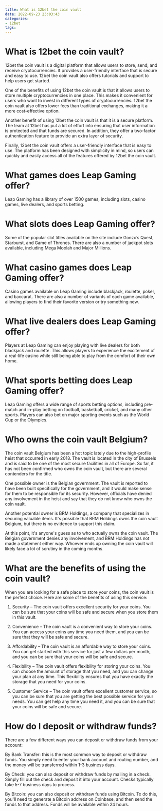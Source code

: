 ```yaml
---
title: What is 12bet the coin vault 
date: 2022-09-23 23:03:43
categories:
- 12bet
tags:
---
```



#  What is 12bet the coin vault? 

12bet the coin vault is a digital platform that allows users to store, send, and receive cryptocurrencies. It provides a user-friendly interface that is secure and easy to use. 12bet the coin vault also offers tutorials and support to help users get started.

One of the benefits of using 12bet the coin vault is that it allows users to store multiple cryptocurrencies in one place. This makes it convenient for users who want to invest in different types of cryptocurrencies. 12bet the coin vault also offers lower fees than traditional exchanges, making it a more cost-effective option.

Another benefit of using 12bet the coin vault is that it is a secure platform. The team at 12bet has put a lot of effort into ensuring that user information is protected and that funds are secured. In addition, they offer a two-factor authentication feature to provide an extra layer of security.

Finally, 12bet the coin vault offers a user-friendly interface that is easy to use. The platform has been designed with simplicity in mind, so users can quickly and easily access all of the features offered by 12bet the coin vault.

#  What games does Leap Gaming offer? 

Leap Gaming has a library of over 1500 games, including slots, casino games, live dealers, and sports betting. 

# What slots does Leap Gaming offer? 

Some of the popular slot titles available on the site include Gonzo’s Quest, Starburst, and Game of Thrones. There are also a number of jackpot slots available, including Mega Moolah and Major Millions. 

# What casino games does Leap Gaming offer? 

Casino games available on Leap Gaming include blackjack, roulette, poker, and baccarat. There are also a number of variants of each game available, allowing players to find their favorite version or try something new. 

# What live dealers does Leap Gaming offer? 

Players at Leap Gaming can enjoy playing with live dealers for both blackjack and roulette. This allows players to experience the excitement of a real-life casino while still being able to play from the comfort of their own home. 

# What sports betting does Leap Gaming offer? 

Leap Gaming offers a wide range of sports betting options, including pre-match and in-play betting on football, basketball, cricket, and many other sports. Players can also bet on major sporting events such as the World Cup or the Olympics.

#  Who owns the coin vault Belgium? 

The coin vault Belgium has been a hot topic lately due to the high-profile heist that occurred in early 2018. The vault is located in the city of Brussels and is said to be one of the most secure facilities in all of Europe. So far, it has not been confirmed who owns the coin vault, but there are several contenders for the title.

One possible owner is the Belgian government. The vault is reported to have been built specifically for the government, and it would make sense for them to be responsible for its security. However, officials have denied any involvement in the heist and say that they do not know who owns the coin vault.

Another potential owner is BRM Holdings, a company that specializes in securing valuable items. It's possible that BRM Holdings owns the coin vault Belgium, but there is no evidence to support this claim.

At this point, it's anyone's guess as to who actually owns the coin vault. The Belgian government denies any involvement, and BRM Holdings has not made a statement either way. Whoever ends up owning the coin vault will likely face a lot of scrutiny in the coming months.

#  What are the benefits of using the coin vault? 

When you are looking for a safe place to store your coins, the coin vault is the perfect choice. Here are some of the benefits of using this service:

1. Security – The coin vault offers excellent security for your coins. You can be sure that your coins will be safe and secure when you store them in this vault.

2. Convenience – The coin vault is a convenient way to store your coins. You can access your coins any time you need them, and you can be sure that they will be safe and secure.

3. Affordability – The coin vault is an affordable way to store your coins. You can get started with this service for just a few dollars per month, and you can be sure that your coins will be safe and secure.

4. Flexibility – The coin vault offers flexibility for storing your coins. You can choose the amount of storage that you need, and you can change your plan at any time. This flexibility ensures that you have exactly the storage that you need for your coins.

5. Customer Service – The coin vault offers excellent customer service, so you can be sure that you are getting the best possible service for your needs. You can get help any time you need it, and you can be sure that your coins will be safe and secure.

#  How do I deposit or withdraw funds?

There are a few different ways you can deposit or withdraw funds from your account:

By Bank Transfer: this is the most common way to deposit or withdraw funds. You simply need to enter your bank account and routing number, and the money will be transferred within 1-3 business days.

By Check: you can also deposit or withdraw funds by mailing in a check. Simply fill out the check and deposit it into your account. Checks typically take 5-7 business days to process.

By Bitcoin: you can also deposit or withdraw funds using Bitcoin. To do this, you'll need to generate a Bitcoin address on Coinbase, and then send the funds to that address. Funds will be available within 24 hours.